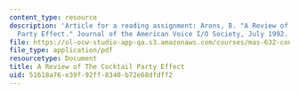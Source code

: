 ```yaml
---
content_type: resource
description: 'Article for a reading assignment: Arons, B. "A Review of the Cocktail
  Party Effect." Journal of the American Voice I/O Society, July 1992.'
file: https://ol-ocw-studio-app-qa.s3.amazonaws.com/courses/mas-632-conversational-computer-systems-fall-2008/51618a76e39f92ff8340b72e68dfdff2_arons_cocktail.pdf
file_type: application/pdf
resourcetype: Document
title: A Review of The Cocktail Party Effect
uid: 51618a76-e39f-92ff-8340-b72e68dfdff2
---
```

